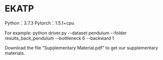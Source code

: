 # EKATP
Python：3.7.3
Pytorch：1.5.1+cpu

For example:
python driver.py --dataset pendulum --folder results_back_pendulum --bottleneck 6 --backward 1

Download the file "Supplementary Material.pdf" to get our supplementary materials.
